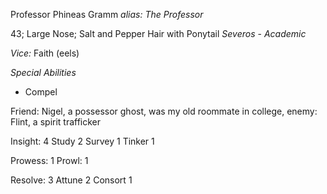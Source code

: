 Professor Phineas Gramm   _alias: The Professor_

43; Large Nose; Salt and Pepper Hair with Ponytail
*Severos* - *Academic*

*Vice:* Faith (eels)

*Special Abilities*
- Compel

Friend: Nigel, a possessor ghost, was my old roommate in college, 
enemy: Flint, a spirit trafficker

Insight: 4
Study 2
Survey 1
Tinker 1

Prowess: 1
Prowl: 1

Resolve: 3
Attune 2
Consort 1